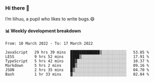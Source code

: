 ### Hi there 👋
I’m liihuu, a pupil who likes to write bugs.😄


#### 📊 Weekly development breakdown
<!--START_SECTION:waka-->

```text
From: 10 March 2022 - To: 17 March 2022

JavaScript   29 hrs 39 mins  █████████████▒░░░░░░░░░░░   53.85 %
LESS         9 hrs 52 mins   ████▒░░░░░░░░░░░░░░░░░░░░   17.91 %
TypeScript   5 hrs 42 mins   ██▓░░░░░░░░░░░░░░░░░░░░░░   10.37 %
Markdown     5 hrs 2 mins    ██▒░░░░░░░░░░░░░░░░░░░░░░   09.16 %
JSON         2 hrs 35 mins   █▒░░░░░░░░░░░░░░░░░░░░░░░   04.70 %
Bash         1 hr 33 mins    ▓░░░░░░░░░░░░░░░░░░░░░░░░   02.84 %
```

<!--END_SECTION:waka-->

<!--
**liihuu/liihuu** is a ✨ _special_ ✨ repository because its `README.md` (this file) appears on your GitHub profile.

Here are some ideas to get you started:

- 🔭 I’m currently working on ...
- 🌱 I’m currently learning ...
- 👯 I’m looking to collaborate on ...
- 🤔 I’m looking for help with ...
- 💬 Ask me about ...
- 📫 How to reach me: ...
- 😄 Pronouns: ...
- ⚡ Fun fact: ...
-->
